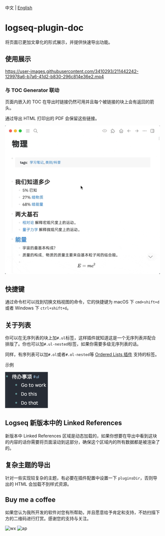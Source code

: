 中文 | [English](README.en.md)

# logseq-plugin-doc

将页面已更加文章化的形式展示，并提供快速导出功能。

## 使用展示

https://user-images.githubusercontent.com/3410293/211442242-129978a6-b7a6-41d2-b830-296c814e36e2.mp4

### 与 TOC Generator 联动

页面内嵌入的 TOC 在导出时链接仍然可用并且每个被链接的块上会有返回的箭头。

通过导出 HTML 打印出的 PDF 会保留这些链接。

![toc demo](./toc_demo.gif)

## 快捷键

通过命令栏可以找到切换文档视图的命令，它的快捷键为 macOS 下 `cmd+shift+d` 或者 Windows 下 `ctrl+shift+d`。

## 关于列表

你可以在无序列表的块上加`#.ul`标签，这样插件就知道这是一个无序列表并配合排版了。你也可以加`#.ul-nested`标签，如果你需要多级无序列表的话。

同样，有序列表可以加`#.ol`或者`#.ol-nested`等 [Ordered Lists 插件](https://github.com/sethyuan/logseq-plugin-ol) 支持的标签。

示例

![Bullet List](./bullets.png)

## Logseq 新版本中的 Linked References

新版本中 Linked References 区域是动态加载的，如果你想要在导出中看到这块的内容的话你需要将页面滚动到这部分，确保这个区域内的所有数据都是被渲染了的。

## 复杂主题的导出

针对一些实现较复杂的主题，有必要在插件配置中设置一下 `pluginsDir`，否则导出的 HTML 会加载不到样式资源。

## Buy me a coffee

如果您认为我所开发的软件对您有所帮助，并且愿意给予肯定和支持，不妨扫描下方的二维码进行打赏。感谢您的支持与关注。

![wx](https://user-images.githubusercontent.com/3410293/236807219-cf21180a-e7f8-44a9-abde-86e1e6df999b.jpg) ![ap](https://user-images.githubusercontent.com/3410293/236807256-f79768a7-16e0-4cbf-a9f3-93f230feee30.jpg)
